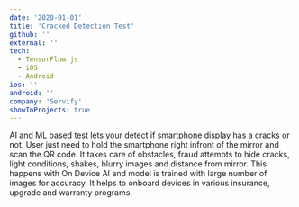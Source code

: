 ```yaml
---
date: '2020-01-01'
title: 'Cracked Detection Test'
github: ''
external: ''
tech:
  - TensorFlow.js
  - iOS
  - Android
ios: ''
android: ''
company: 'Servify'
showInProjects: true
---
```


AI and ML based test lets your detect if smartphone display has a cracks or not. User just need to hold the smartphone right infront of the mirror and scan the QR code. It takes care of obstacles, fraud attempts to hide cracks, light conditions, shakes, blurry images and distance from mirror. This happens with On Device AI and model is trained with large number of images for accuracy. It helps to onboard devices in various insurance, upgrade and warranty programs.
